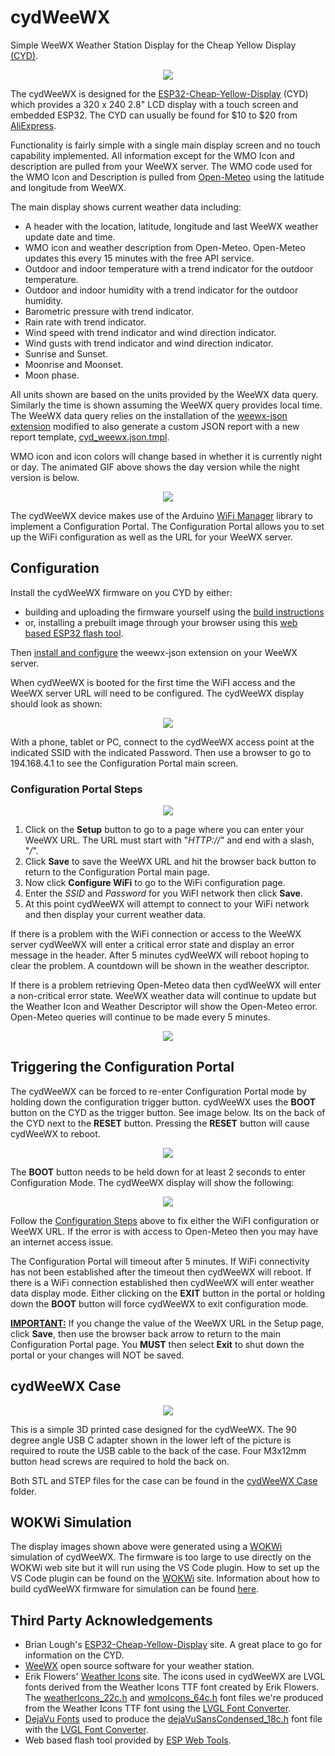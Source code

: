 # cydWeeWX
Simple WeeWX Weather Station Display for the Cheap Yellow Display [(CYD)](https://github.com/witnessmenow/ESP32-Cheap-Yellow-Display).

<p align="center">
  <img src="./images/cydWeeWX.gif" />
</p>

The cydWeeWX is designed for the [ESP32-Cheap-Yellow-Display](https://github.com/witnessmenow/ESP32-Cheap-Yellow-Display) (CYD) which provides a  320 x 240 2.8" LCD display with a touch screen and embedded ESP32. The CYD can usually be found for $10 to $20 from [AliExpress](https://www.aliexpress.com/w/wholesale-esp32-cheap-yellow-display.html?spm=a2g0o.productlist.auto_suggest.2.379fEl3aEl3atZ).

Functionality is fairly simple with a single main display screen and no touch capability implemented. All information except for the WMO Icon and description are pulled from your WeeWX server. The WMO code used for the WMO Icon and Description is pulled from [Open-Meteo](https://open-meteo.com/) using the latitude and longitude from WeeWX. 

The main display shows current weather data including:

* A header with the location, latitude, longitude and last WeeWX weather update date and time.
* WMO icon and weather description from Open-Meteo. Open-Meteo updates this every 15 minutes with the free API service.
* Outdoor and indoor temperature with a trend indicator for the outdoor temperature.
* Outdoor and indoor humidity with a trend indicator for the outdoor humidity.
* Barometric pressure with trend indicator.
* Rain rate with trend indicator.
* Wind speed with trend indicator and wind direction indicator.
* Wind gusts with trend indicator and wind direction indicator.
* Sunrise and Sunset.
* Moonrise and Moonset.
* Moon phase.

All units shown are based on the units provided by the WeeWX data query. Similarly the time is shown assuming the WeeWX query provides local time. The WeeWX data query relies on the installation of the [weewx-json extension](https://github.com/teeks99/weewx-json) modified to also generate a custom JSON report with a new report template, [cyd_weewx.json.tmpl](./WeeWX/cyd_weewx.json.tmpl).

WMO icon and icon colors will change based in whether it is currently night or day. The animated GIF above shows the day version while the night version is below.

<p align="center">
  <img src="./images/cydWeeWXNight.jpg" />
</p>

The cydWeeWX device makes use of the Arduino [WiFi Manager](https://github.com/tzapu/WiFiManager) library to implement a Configuration Portal. The Configuration Portal allows you to set up the WiFi configuration as well as the URL for your WeeWX server.

## Configuration

Install the cydWeeWX firmware on you CYD by either:
* building and uploading the firmware yourself using the [build instructions](./cydWeeWX/README.md)
* or, installing a prebuilt image through your browser using this [web based ESP32 flash tool](https://hcomet.github.io/cydWeeWX/cydWeeWXFlash.html). 

Then [install and configure](./WeeWX/README.md) the weewx-json extension on your WeeWX server.

When cydWeeWX is booted for the first time the WiFI access and the WeeWX server URL will need to be configured. The cydWeeWX display should look as shown:

<p align="center">
  <img src="./images/apConfigMessage.jpg" />
</p>

With a phone, tablet or PC, connect to the cydWeeWX access point at the indicated SSID with the indicated Password. Then use a browser to go to 194.168.4.1 to see the Configuration Portal main screen.

### Configuration Portal Steps

<p align="center">
  <img src="./images/configuration.png" />
</p>

1. Click on the **Setup** button to go to a page where you can enter your WeeWX URL. The URL must start with "_HTTP://_" and end with a slash, "_/_".
2. Click **Save** to save the WeeWX URL and hit the browser back button to return to the Configuration Portal main page.
3. Now click **Configure WiFi** to go to the WiFi configuration page.
4. Enter the _SSID_ and _Password_ for you WiFI network then click **Save**.
5. At this point cydWeeWX will attempt to connect to your WiFi network and then display your current weather data.

If there is a problem with the WiFi connection or access to the WeeWX server cydWeeWX will enter a critical error state and display an error message in the header. After 5 minutes cydWeeWX will reboot hoping to clear the problem. A countdown will be shown in the weather descriptor.

If there is a problem retrieving Open-Meteo data then cydWeeWX will enter a non-critical error state. WeeWX weather data will continue to update but the Weather Icon and Weather Descriptor will show the Open-Meteo error. Open-Meteo queries will continue to be made every 5 minutes.

<p align="center">
  <img src="./images/cydWeeWXError.gif" />
</p>

## Triggering the Configuration Portal

The cydWeeWX can be forced to re-enter Configuration Portal mode by holding down the configuration trigger button. cydWeeWX uses the **BOOT** button on the CYD as the trigger button. See image below. Its on the back of the CYD next to the **RESET** button.  Pressing the **RESET** button will cause cydWeeWX to reboot.

<p align="center">
  <img src="./images/esp32cydBack.jpg" />
</p>

The **BOOT** button needs to be held down for at least 2 seconds to enter Configuration Mode. The cydWeeWX display will show the following:

<p align="center">
  <img src="./images/stConfigMessage.jpg" />
</p>

Follow the [Configuration Steps](#configuration-steps) above to fix either the WiFI configuration or WeeWX URL. If the error is with access to Open-Meteo then you may have an internet access issue.

The Configuration Portal will timeout after 5 minutes. If WiFi connectivity has not been established after the timeout then cydWeeWX will reboot. If there is a WiFi connection established then cydWeeWX will enter weather data display mode. Either clicking on the **EXIT** button in the portal or holding down the **BOOT** button will force cydWeeWX to exit configuration mode.

<u>**IMPORTANT:**</u> If you change the value of the WeeWX URL in the Setup page, click **Save**, then use the browser back arrow to return to the main Configuration Portal page. You **MUST** then select **Exit** to shut down the portal or your changes will NOT be saved.

## cydWeeWX Case

<p align="center">
  <img src="./images/cydWeeWXCase.jpg" />
</p>

This is a simple 3D printed case designed for the cydWeeWX. The 90 degree angle USB C adapter shown in the lower left of the picture is required to route the USB cable to the back of the case. Four M3x12mm button head screws are required to hold the back on.

Both STL and STEP files for the case can be found in the [cydWeeWX Case](./cydWeeWX%20Case/) folder.

## WOKWi Simulation

The display images shown above were generated using a [WOKWi](https://wokwi.com) simulation of cydWeeWX. The firmware is too large to use directly on the WOKWi web site but it will run using the VS Code plugin. How to set up the VS Code plugin can be found on the [WOKWi](https://docs.wokwi.com/vscode/getting-started) site. Information about how to build cydWeeWX firmware for simulation can be found [here](./WOKWi/README.md).

## Third Party Acknowledgements

* Brian Lough's [ESP32-Cheap-Yellow-Display](https://github.com/witnessmenow/ESP32-Cheap-Yellow-Display/tree/main) site. A great place to go for information on the CYD.
* [WeeWX](https://www.weewx.com/) open source software for your weather station.
* Erik Flowers' [Weather Icons](https://erikflowers.github.io/weather-icons/) site. The icons used in cydWeeWX are LVGL fonts derived from the Weather Icons TTF font created by Erik Flowers. The [weatherIcons_22c.h](./cydWeeWX/weatherIcons_22c.h) and [wmoIcons_64c.h](./cydWeeWX/wmoIcons_64c.h) font files we're produced from the Weather Icons TTF font using the [LVGL Font Converter](https://lvgl.io/tools/fontconverter).
* [DejaVu Fonts](https://dejavu-fonts.github.io/) used to produce the [dejaVuSansCondensed_18c.h](./cydWeeWX/dejaVuSansCondensed_18c.h) font file with the [LVGL Font Converter](https://lvgl.io/tools/fontconverter).
* Web based flash tool provided by [ESP Web Tools](https://esphome.github.io/esp-web-tools/).
